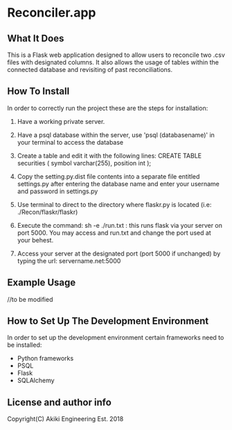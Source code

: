 
Reconciler.app
============


What It Does
---------------

This is a Flask web application designed to allow users to reconcile two .csv files with designated columns. It also allows the usage of tables within the connected database and revisiting of past reconciliations.


How To Install
-----------------

In order to correctly run the project these are the steps for installation:

1. Have a working private server.

2. Have a psql database within the server, use 'psql (databasename)' in your terminal to access the database

3. Create a table and edit it with the following lines:
		CREATE TABLE securities (
		    symbol varchar(255),
		    position int
		);


4. Copy the setting.py.dist file contents into a separate file entitled settings.py after entering the database name and enter your username and password in settings.py 

5. Use terminal to direct to the directory where flaskr.py is located (i.e: ./Recon/flaskr/flaskr)

6. Execute the command: sh -e ./run.txt : this runs flask via your server on port 5000. You may access and run.txt and change the port used at your behest.

7. Access your server at the designated port (port 5000 if unchanged) by typing the url: servername.net:5000


Example Usage
------------------
//to be modified



How to Set Up The Development Environment
------------------------------------------------------

In order to set up the development environment certain frameworks need to be installed:

- Python frameworks
- PSQL
- Flask
- SQLAlchemy



License and author info
----------------------------

Copyright(C) Akiki Engineering Est. 2018









